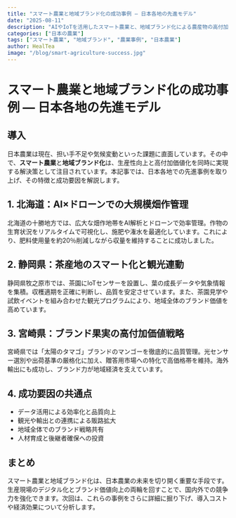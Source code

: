 ```yaml
---
title: "スマート農業と地域ブランド化の成功事例 — 日本各地の先進モデル"
date: "2025-08-11"
description: "AIやIoTを活用したスマート農業と、地域ブランド化による農産物の高付加価値化の成功事例を日本各地から紹介します。"
categories: ["日本の農業"]
tags: ["スマート農業", "地域ブランド", "農業事例", "日本農業"]
author: HealTea
image: "/blog/smart-agriculture-success.jpg"
---
```


# スマート農業と地域ブランド化の成功事例 — 日本各地の先進モデル

## 導入
日本農業は現在、担い手不足や気候変動といった課題に直面しています。その中で、**スマート農業**と**地域ブランド化**は、生産性向上と高付加価値化を同時に実現する解決策として注目されています。本記事では、日本各地での先進事例を取り上げ、その特徴と成功要因を解説します。

## 1. 北海道：AI×ドローンでの大規模畑作管理
北海道の十勝地方では、広大な畑作地帯をAI解析とドローンで効率管理。作物の生育状況をリアルタイムで可視化し、施肥や潅水を最適化しています。これにより、肥料使用量を約20％削減しながら収量を維持することに成功しました。

## 2. 静岡県：茶産地のスマート化と観光連動
静岡県牧之原市では、茶園にIoTセンサーを設置し、葉の成長データや気象情報を集積。収穫適期を正確に判断し、品質を安定させています。また、茶園見学や試飲イベントを組み合わせた観光プログラムにより、地域全体のブランド価値を高めています。

## 3. 宮崎県：ブランド果実の高付加価値戦略
宮崎県では「太陽のタマゴ」ブランドのマンゴーを徹底的に品質管理。光センサー選別や出荷基準の厳格化に加え、贈答用市場への特化で高価格帯を維持。海外輸出にも成功し、ブランド力が地域経済を支えています。

## 4. 成功要因の共通点
- データ活用による効率化と品質向上  
- 観光や輸出との連携による販路拡大  
- 地域全体でのブランド戦略共有  
- 人材育成と後継者確保への投資

## まとめ
スマート農業と地域ブランド化は、日本農業の未来を切り開く重要な手段です。生産現場のデジタル化とブランド価値向上の両輪を回すことで、国内外での競争力を強化できます。次回は、これらの事例をさらに詳細に掘り下げ、導入コストや経済効果について分析します。 